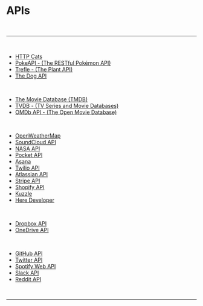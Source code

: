 # APIs

<br>

---

<br>

- [HTTP Cats](https://http.cat/)
- [PokeAPI - (The RESTful Pokémon API)](https://pokeapi.co/)
- [Trefle - (The Plant API)](https://trefle.io/)
- [The Dog API](https://thedogapi.com/)

<br>

- [The Movie Database (TMDB)](https://www.themoviedb.org/)
- [TVDB - (TV Series and Movie Databases)](https://thetvdb.com/)
- [OMDb API - (The Open Movie Database)](https://www.omdbapi.com/)

<br>

- [OpenWeatherMap](https://openweathermap.org/api)
- [SoundCloud API](https://developers.soundcloud.com/docs/api/guide)
- [NASA API](https://api.nasa.gov/)
- [Pocket API](https://getpocket.com/developer/)
- [Asana](https://developers.asana.com/docs)
- [Twilio API](https://www.twilio.com/docs/usage/api)
- [Atlassian API](https://developer.atlassian.com/cloud/trello/rest/)
- [Stripe API](https://stripe.com/docs/api)
- [Shopify API](https://shopify.dev/docs/api)
- [Kuzzle](https://kuzzle.io/)
- [Here Developer](https://developer.here.com/)

<br>

- [Dropbox API](https://www.dropbox.com/developers/documentation)
- [OneDrive API](https://learn.microsoft.com/en-us/onedrive/developer/rest-api/getting-started/?view=odsp-graph-online)

<br>

- [GitHub API](https://docs.github.com/en/rest)
- [Twitter API](https://developer.twitter.com/en/docs)
- [Spotify Web API](https://developer.spotify.com/documentation/web-api)
- [Slack API](https://api.slack.com/apis)
- [Reddit API](https://www.reddit.com/dev/api/)

<br>

---
